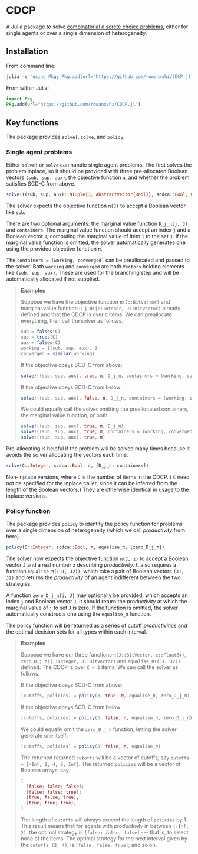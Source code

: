 # CDCP

A Julia package to solve [combinatorial discrete choice problems](https://rowanxshi.github.io/papers/cdc.pdf), either for single agents or over a single dimension of heterogeneity.

## Installation

From command line:

```julia
julia -e 'using Pkg; Pkg.add(url="https://github.com/rowanxshi/CDCP.jl")
```

From within Julia:

```julia
import Pkg
Pkg.add(url="https://github.com/rowanxshi/CDCP.jl")
```

## Key functions

The package provides `solve!`, `solve`, and `policy`.

### Single agent problems

Either `solve!` or `solve` can handle single agent problems. The first solves the problem inplace, so it should be provided with three pre-allocated Boolean vectors `(sub, sup, aux)`, the objective function `π`, and whether the problem satisfies SCD-C from above.

```julia
solve!((sub, sup, aux)::NTuple{3, AbstractVector{Bool}}, scdca::Bool, π, [D_j_π; containers])
```

The solver expects the objective function `π(J)` to accept a Boolean vector like `sub`.

There are two optional arguments: the marginal value function `D_j_π(j, J)` and `containers`. The marginal value function should accept an index `j` and a Boolean vector `J`, computing the marginal value of item `j` to the set `J`. If the marginal value function is omitted, the solver automatically generates one using the provided objective function `π`.

The `containers = (working, converged)` can be preallocated and passed to the solver. Both `working` and `converged` are both `Vectors` holding elements like `(sub, sup, aux)`. These are used for the branching step and will be automatically allocated if not supplied.

> **Examples**
>
> Suppose we have the objective function `π(J::BitVector)` and marginal value function `D_j_π(j::Integer, J::BitVector)` already defined and that the CDCP is over `C` items. We can preallocate everything, then call the solver as follows.
>
> ```julia
> sub = falses(C)
> sup = trues(C)
> aux = falses(C)
> working = [(sub, sup, aux); ]
> converged = similar(working)
> ```
>
> If the objective obeys SCD-C from above:
>
> ```julia
> solve!((sub, sup, aux), true, π, D_j_π, containers = (working, converged)) 
> ```
>
> If the objective obeys SCD-C from below:
>
> ```julia
> solve!((sub, sup, aux), false, π, D_j_π, containers = (working, converged)) 
> ```
>
> We could equally call the solver omitting the preallocated containers, the marginal value function, or both:
>
> ```julia
> solve!((sub, sup, aux), true, π, D_j_π)
> solve!((sub, sup, aux), true, π, containers = (working, converged)) 
> solve!((sub, sup, aux), true, π)
> ```

Pre-allocating is helpful if the problem will be solved many times because it avoids the solver allocating the vectors each time.

```julia
solve(C::Integer, scdca::Bool, π, [D_j_π; containers])
```

Non-inplace versions, where `C` is the number of items in the CDCP. ( `C` need not be specified for the inplace caller, since it can be inferred from the length of the Boolean vectors.) They are otherwise identical in usage to the inplace versions.

### Policy function

The package provides `policy` to identify the policy function for problems over a single dimension of heterogeneity (which we call _productivity_ from here).

```julia
policy(C::Integer, scdca::Bool, π, equalise_π, [zero_D_j_π])
```

The solver now expects the objective function `π(J, z)` to accept a Boolean vector `J` and a real number `z` describing _productivity_. It also requires a function `equalise_π((J1, J2))`, which take a pair of Boolean vectors `(J1, J2)` and returns the _productivity_ of an agent indifferent between the two strategies.

A function `zero_D_j_π(j, J)` may optionally be provided, which accepts an index `j` and Boolean vector `J`. It should return the _productivity_ at which the marginal value of `j` to set `J` is zero. If the function is omitted, the solver automatically constructs one using the `equalise_π` function.

The policy function will be returned as a series of cutoff _productivities_ and the optimal decision sets for all types within each interval.

> **Examples**
>
> Suppose we have our three functions `π(J::BitVector, z::Float64)`, `zero_D_j_π(j::Integer, J::BitVector)` and `equalise_π((J1, J2))` defined. The CDCP is over `C = 3` items. We can call the solver as follows.
>
> If the objective obeys SCD-C from above:
> ```julia
> (cutoffs, policies) = policy(3, true, π, equalise_π, zero_D_j_π)
> ```
>
> If the objective obeys SCD-C from below
> ```julia
> (cutoffs, policies) = policy(3, false, π, equalise_π, zero_D_j_π)
> ```
>
> We could equally omit the `zero_D_j_π` function, letting the solver generate one itself:
>
> ```julia
> (cutoffs, policies) = policy(3, false, π, equalise_π)
> ```
>
> The returned returned `cutoffs` will be a vector of cutoffs; say `cutoffs = [-Inf, 2, 4, 6, Inf]`. The returned `policies` will be a vector of Boolean arrays, say
>
> ```julia
> [
> 	[false; false; false];
> 	[false; false; true];
> 	[true; false; true];
> 	[true; true; true];
> ]
> ```
>
> The length of `cutoffs` will always exceed the length of `policies` by 1. This result means that for agents with _productivity_ in between `(-Inf, 2)`, the optimal strategy is `[false; false; false]` --- that is, to select none of the items. The optimal strategy for the next interval given by the `cutoffs`, `(2, 4)`, is `[false; false; true]`; and so on.  
